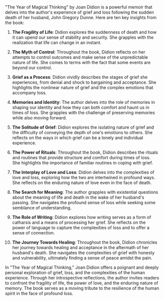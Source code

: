 "The Year of Magical Thinking" by Joan Didion is a powerful memoir that delves into the author's experience of grief and loss following the sudden death of her husband, John Gregory Dunne. Here are ten key insights from the book:

1. **The Fragility of Life**: Didion explores the suddenness of death and how it can upend our sense of stability and security. She grapples with the realization that life can change in an instant.

2. **The Myth of Control**: Throughout the book, Didion reflects on her attempts to control outcomes and make sense of the unpredictable nature of life. She comes to terms with the fact that some events are beyond our control.

3. **Grief as a Process**: Didion vividly describes the stages of grief she experiences, from denial and shock to bargaining and acceptance. She highlights the nonlinear nature of grief and the complex emotions that accompany loss.

4. **Memories and Identity**: The author delves into the role of memories in shaping our identity and how they can both comfort and haunt us in times of loss. She grapples with the challenge of preserving memories while also moving forward.

5. **The Solitude of Grief**: Didion explores the isolating nature of grief and the difficulty of conveying the depth of one's emotions to others. She reflects on the ways in which grief can be a lonely and individual experience.

6. **The Power of Rituals**: Throughout the book, Didion describes the rituals and routines that provide structure and comfort during times of loss. She highlights the importance of familiar routines in coping with grief.

7. **The Interplay of Love and Loss**: Didion delves into the complexities of love and loss, exploring how the two are intertwined in profound ways. She reflects on the enduring nature of love even in the face of death.

8. **The Search for Meaning**: The author grapples with existential questions about the meaning of life and death in the wake of her husband's passing. She navigates the profound sense of loss while seeking some semblance of understanding.

9. **The Role of Writing**: Didion explores how writing serves as a form of catharsis and a means of processing her grief. She reflects on the power of language to capture the complexities of loss and to offer a sense of connection.

10. **The Journey Towards Healing**: Throughout the book, Didion chronicles her journey towards healing and acceptance in the aftermath of her husband's death. She navigates the complexities of grief with honesty and vulnerability, ultimately finding a sense of peace amidst the pain.

In "The Year of Magical Thinking," Joan Didion offers a poignant and deeply personal exploration of grief, loss, and the complexities of the human experience. Through her introspective reflections, the author invites readers to confront the fragility of life, the power of love, and the enduring nature of memory. The book serves as a moving tribute to the resilience of the human spirit in the face of profound loss.